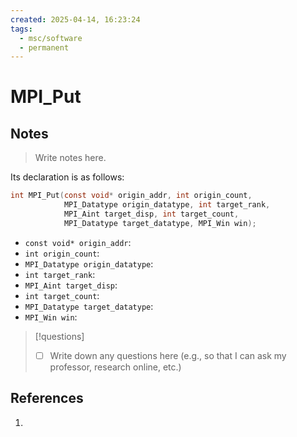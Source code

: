 ```yaml
---
created: 2025-04-14, 16:23:24
tags:
  - msc/software
  - permanent
---
```

# MPI_Put

## Notes

> Write notes here.

Its declaration is as follows:

```c
int MPI_Put(const void* origin_addr, int origin_count,
            MPI_Datatype origin_datatype, int target_rank,
            MPI_Aint target_disp, int target_count,
            MPI_Datatype target_datatype, MPI_Win win);
```

- `const void* origin_addr`:
- `int origin_count`:
- `MPI_Datatype origin_datatype`:
- `int target_rank`:
- `MPI_Aint target_disp`:
- `int target_count`:
- `MPI_Datatype target_datatype`:
- `MPI_Win win`:

> [!questions]
> - [ ] Write down any questions here (e.g., so that I can ask my professor, research online, etc.)

## References

1. 
